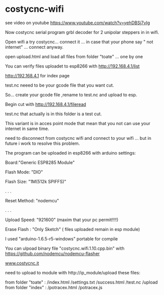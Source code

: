 # costycnc-wifi

see video on youtube https://www.youtube.com/watch?v=yehDBSj7vIg

Now costycnc serial program grbl decoder for 2 unipolar steppers in in wifi.

Open wifi a try costycnc... connect it ... in case that your phone say " not internet" ... connect anyway.

open upload.html and load all files from folder "toate" ... one by one

You can verify files uploadet to esp8266 with http://192.168.4.1/list

http://192.168.4.1   for index page

test.nc neeed to be your gcode file that you want cut.

So... create your gcode file ,rename to test.nc and upload to esp.

Begin cut with http://192.168.4.1/fileread

test.nc that actually is in this folder is a test cut.

This variant is in acces point mode that mean that you not can use your internet in same time.

need to disconnect from costycnc wifi and connect to your wifi ... but in future i work to resolve this problem.

The program can be uploaded in esp8266 with arduino settings:

Board:"Generic ESP8285 Module"

Flash Mode: "DIO"

Flash Size: "1M(512k SPIFFS)"

.
.
.

Reset Method: "nodemcu"

.
.
.

Upload Speed: "921600"   (maxim that your pc permit!!!!)

Erase Flash : "Only Sketch"  ( files uploaded remain in esp module)

I used "arduino-1.6.5-r5-windows" portable for compile

You can ulpoad binary file "costycnc.wifi.1.10.cpp.bin" with https://github.com/nodemcu/nodemcu-flasher

www.costycnc.it

need to upload to module with http://ip_module/upload these files:

from folder "toate" :
     /index.html
     /settings.txt
     /success.html
     /test.nc
     /upload
from folder "index"  :
     /potracex.html
     /potracex.js
     





